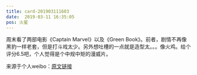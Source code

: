```yaml
---
title: card-201903111603
date:  2019-03-11 16:35:05
pos: 火星
---
```

周末看了两部电影《Captain Marvel》以及《Green Book》。前者，剧情不再像黑豹一样老套，但是打斗戏太少。另外想吐槽的一点就是造型太。。。像火鸡。给个评分6.5吧，个人觉得是个中规中矩的漫威片。 

来源于个人weibo：[原文链接](https://m.weibo.cn/status/HkqNp0v1q?mblogid=HkqNp0v1q)